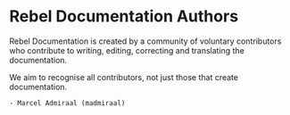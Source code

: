 # Rebel Documentation Authors

Rebel Documentation is created by a community of voluntary contributors who
contribute to writing, editing, correcting and translating the documentation.

We aim to recognise all contributors, not just those that create documentation.

    - Marcel Admiraal (madmiraal)

